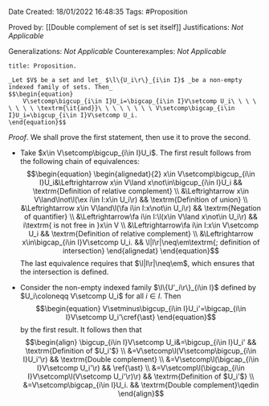 <div class="topSpace"></div>

Date Created: 18/01/2022 16:48:35
Tags: #Proposition

Proved by: [[Double complement of set is set itself]]
Justifications: _Not Applicable_

Generalizations: _Not Applicable_
Counterexamples: _Not Applicable_

``` ad-Proposition
title: Proposition.

_Let $V$ be a set and let_ $\l\{U_i\r\}_{i\in I}$ _be a non-empty indexed family of sets. Then_
$$\begin{equation}
    V\setcomp\bigcup_{i\in I}U_i=\bigcap_{i\in I}V\setcomp U_i\ \ \ \ \ \ \ \ \textrm{\it{and}}\ \ \ \ \ \ \ \ V\setcomp\bigcap_{i\in I}U_i=\bigcup_{i\in I}V\setcomp U_i.
\end{equation}$$

```

_Proof_. We shall prove the first statement, then use it to prove the second.
* Take $x\in V\setcomp\bigcup_{i\in I}U_i$. The first result follows from the following chain of equivalences:
$$\begin{equation}
    \begin{alignedat}{2}
        x\in V\setcomp\bigcup_{i\in I}U_i&\Leftrightarrow x\in V\land x\not\in\bigcup_{i\in I}U_i && \textrm{Definition of relative complement} \\
        &\Leftrightarrow x\in V\land\lnot\l(\ex i\in I:x\in U_i\r) && \textrm{Definition of union} \\
        &\Leftrightarrow x\in V\land\l(\fa i\in I:x\not\in U_i\r) && \textrm{Negation of quantifier} \\
        &\Leftrightarrow\fa i\in I:\l(x\in V\land x\not\in U_i\r) && i\textrm{ is not free in }x\in V \\
        &\Leftrightarrow\fa i\in I:x\in V\setcomp U_i && \textrm{Definition of relative complement} \\
        &\Leftrightarrow x\in\bigcap_{i\in I}V\setcomp U_i. && \l|I\r|\neq\em\textrm{; definition of intersection}
    \end{alignedat}
\end{equation}$$
The last equivalence requires that $\l|I\r|\neq\em$, which ensures that the intersection is defined.

* Consider the non-empty indexed family $\l\{U'_i\r\}_{i\in I}$ defined by $U_i\coloneqq V\setcomp U_i$ for all $i\in I$. Then
$$\begin{equation}
    V\setminus\bigcup_{i\in I}U_i'=\bigcap_{i\in I}V\setcomp U_i'\cref{\ast}
\end{equation}$$
by the first result. It follows then that
$$\begin{align}
    \bigcup_{i\in I}V\setcomp U_i&=\bigcup_{i\in I}U_i' && \textrm{Definition of $U_i'$} \\
    &=V\setcomp\l(V\setcomp\bigcup_{i\in I}U_i'\r) && \textrm{Double complement} \\
    &=V\setcomp\l(\bigcap_{i\in I}V\setcomp U_i'\r) && \ref{\ast} \\
    &=V\setcomp\l(\bigcap_{i\in I}V\setcomp\l(V\setcomp U_i'\r)\r) && \textrm{Definition of $U_i'$} \\
    &=V\setcomp\bigcap_{i\in I}U_i. && \textrm{Double complement}\qedin
\end{align}$$
